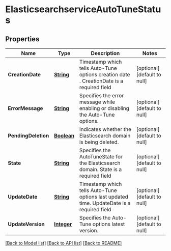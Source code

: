# ElasticsearchserviceAutoTuneStatus
## Properties

Name | Type | Description | Notes
------------ | ------------- | ------------- | -------------
**CreationDate** | [**String**](string.md) | Timestamp which tells Auto-Tune options creation date .  CreationDate is a required field | [optional] [default to null]
**ErrorMessage** | [**String**](string.md) | Specifies the error message while enabling or disabling the Auto-Tune options. | [optional] [default to null]
**PendingDeletion** | [**Boolean**](boolean.md) | Indicates whether the Elasticsearch domain is being deleted. | [optional] [default to null]
**State** | [**String**](string.md) | Specifies the AutoTuneState for the Elasticsearch domain.  State is a required field | [optional] [default to null]
**UpdateDate** | [**String**](string.md) | Timestamp which tells Auto-Tune options last updated time.  UpdateDate is a required field | [optional] [default to null]
**UpdateVersion** | [**Integer**](integer.md) | Specifies the Auto-Tune options latest version. | [optional] [default to null]

[[Back to Model list]](../README.md#documentation-for-models) [[Back to API list]](../README.md#documentation-for-api-endpoints) [[Back to README]](../README.md)

